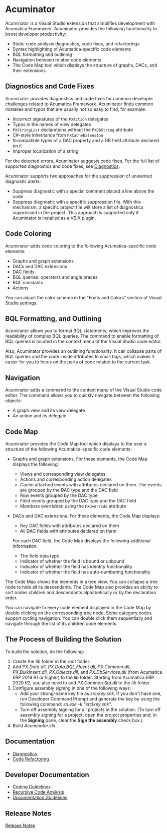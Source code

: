 # Acuminator

Acuminator is a Visual Studio extension that simplifies development with Acumatica Framework. 
Acuminator provides the following functionality to boost developer productivity:
* Static code analysis diagnostics, code fixes, and refactorings
* Syntax highlighting of Acumatica-specific code elements
* BQL formatting and outlining
* Navigation between related code elements
* The Code Map tool which displays the structure of graphs, DACs, and their extensions

## Diagnostics and Code Fixes
Acuminator provides diagnostics and code fixes for common developer challenges related to Acumatica Framework.
Acuminator finds common mistakes and typos that are usually not so easy to find, for example:
* Incorrect signatures of the `PXAction` delegates
* Typos in the names of view delegates
* `PXStringList` declarations without the `PXDBString` attribute
* C#-style inheritance from `PXCacheExtension`
* Incompatible types of a DAC property and a DB field attribute declared on it
* Improper localization of a string

For the detected errors, Acuminator suggests code fixes. For the full list of supported diagnostics and code fixes, see [Diagnostics](docs/Summary.md#diagnostics). 

Acuminator supports two approaches for the suppression of unwanted diagnostic alerts:
* Suppress diagnostic with a special comment placed a line above the code
* Suppress diagnostic with a specific suppression file. With this mechanism, a specific project file will store a list of diagnostics suppressed in the project. This approach is supported only if Acuminator is installed as a VSIX plugin. 

## Code Coloring
Acuminator adds code coloring to the following Acumatica-specific code elements:
* Graphs and graph extensions
* DACs and DAC extensions
* DAC fields
* BQL queries: operators and angle braces
* BQL constants
* Actions

You can adjust the color schema in the "Fonts and Colors" section of Visual Studio settings.
 
## BQL Formatting, and Outlining
Acuminator allows you to format BQL statements, which improves the readability of complex BQL queries. The command to enable formatting of BQL queries is located in the context menu of the Visual Studio code editor.

Also, Acuminator provides an outlining functionality. It can collapse parts of BQL queries and the code inside attributes to small tags, which makes it easier for you to focus on the parts of code related to the current task.

## Navigation
Acuminator adds a command to the context menu of the Visual Studio code editor. The command allows you to quickly navigate between the following objects:
* A graph view and its view delegate
* An action and its delegate

## Code Map
Acuminator provides the Code Map tool which displays to the user a structure of the following Acumatica-specific code elements:
* Graphs and graph extensions. For these elements, the Code Map displays the following:
   - Views and corresponding view delegates
   - Actions and corresponding action delegates
   - Cache attached events with attributes declared on them. The events are grouped
   by the DAC type and the DAC field
   - Row events grouped by the DAC type
   - Field events grouped by the DAC type and the DAC field
   - Members overridden using the `PXOverride` attribute
* DACs and DAC extensions. For these elements, the Code Map displays:
   - Key DAC fields with attributes declared on them
   - All DAC fields with attributes declared on them
   
   For each DAC field, the Code Map displays the following additional information:
   - The field data type
   - Indicator of whether the field is bound or unbound
   - Indicator of whether the field has identity functionality
   - Indicator of whether the field has auto-numbering functionality
   
The Code Map shows the elements in a tree view. You can collapse a tree node to hide all its descendants. The Code Map also provides an ability to sort nodes children and descendants alphabetically or by the declaration order.

You can navigate to every code element displayed in the Code Map by double clicking on the corresponding tree node. Some category nodes support cycling navigation. You can double click them sequentially and navigate through the list of its children code elements.

## The Process of Building the Solution
To build the solution, do the following:
1. Create the _lib_ folder in the root folder. 
2. Add _PX.Data.dll_, _PX.Data.BQL.Fluent.dll_, _PX.Common.dll_, _PX.BulkInsert.dll_, _PX.Objects.dll_, and _PX.DbServices.dll_ (from Acumatica ERP 2019 R1 or higher) to the _lib_ folder.
   Starting from Acumatica ERP 2020 R2, you also need to add _PX.Common.Std.dll_ to the _lib_ folder.
3. Configure assembly signing in one of the following ways:
    * Add your strong-name key file as _src/key.snk_. If you don't have one, run Developer Command Prompt and generate the key by using the following command: _sn.exe -k "src\key.snk"_.
    * Turn off assembly signing for all projects in the solution. (To turn off assembly signing for a project, open the project properties and, in the **Signing** pane, clear the **Sign the assembly** check box.)
4. Build _Acuminator.sln_.

## Documentation
* [Diagnostics](docs/Summary.md#diagnostics)
* [Code Refactoring](docs/Summary.md#code-refactoring)

## Developer Documentation
* [Coding Guidelines](docs/dev/CodingGuidelines/CodingGuidelines.md)
* [Recursive Code Analysis](docs/dev/RecursiveCodeAnalysis/RecursiveCodeAnalysis.md)
* [Documentation Guidelines](docs/dev/DocumentationGuidelines/DiagnosticDescription.md)

## Release Notes
[Release Notes](docs/ReleaseNotes.md)
